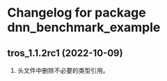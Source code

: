 # Changelog for package dnn_benchmark_example

tros_1.1.2rc1 (2022-10-09)
------------------
1. 头文件中删除不必要的类型引用。
